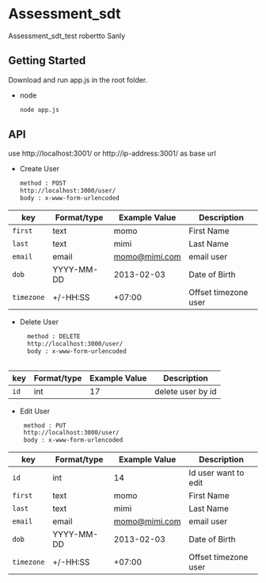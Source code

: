 # Assessment_sdt
Assessment_sdt_test robertto Sanly

<!-- GETTING STARTED -->
## Getting Started
Download and run app.js in the root folder.
* node
  ```sh
  node app.js
  
## API
use http://localhost:3001/ or http://ip-address:3001/ as base url

  * Create User
      ```sh
      method : POST
      http://localhost:3000/user/
      body : x-www-form-urlencoded
    
  | key          | Format/type         |  Example Value          | Description                   |
  | -----------  | ------------------- | ------------------------|------------------------------ |
  | `first`      | text                | momo                    | First Name                    |
  | `last`       | text                | mimi                    | Last Name                     |
  | `email`      | email               | momo@mimi.com           | email user                    |
  | `dob`        | YYYY-MM-DD          | 2013-02-03              | Date of Birth                 |
  | `timezone`   | +/-HH:SS            | +07:00                  | Offset timezone user          |

  * Delete User
    ```sh
      method : DELETE
      http://localhost:3000/user/
      body : x-www-form-urlencoded
  
  | key          | Format/type         |  Example Value          | Description                   |
  | -----------  | ------------------- | ------------------------|------------------------------ |
  | `id`         | int                 | 17                      | delete user by id             |  
  
  * Edit User 
     ```sh
      method : PUT
      http://localhost:3000/user/
      body : x-www-form-urlencoded
  | key          | Format/type         |  Example Value          | Description                   |
  | -----------  | ------------------- | ------------------------|------------------------------ |
  | `id`         | int                 | 14                      | Id user want to edit          |
  | `first`      | text                | momo                    | First Name                    |
  | `last`       | text                | mimi                    | Last Name                     |
  | `email`      | email               | momo@mimi.com           | email user                    |
  | `dob`        | YYYY-MM-DD          | 2013-02-03              | Date of Birth                 |
  | `timezone`   | +/-HH:SS            | +07:00                  | Offset timezone user          |
     
